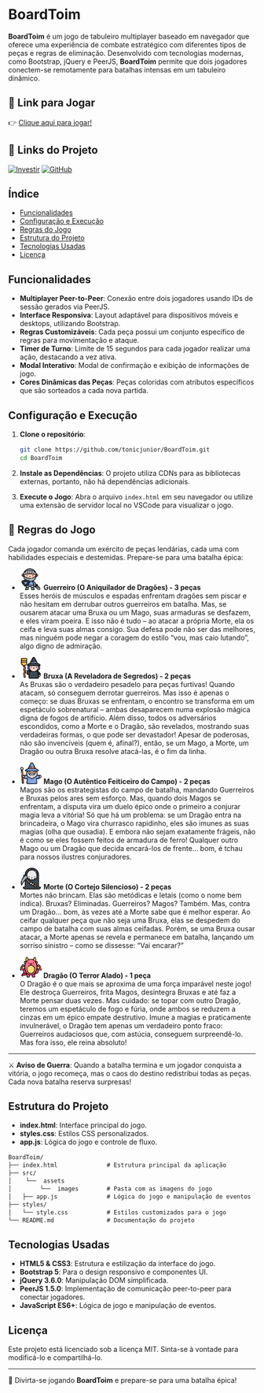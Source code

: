 
# BoardToim

**BoardToim** é um jogo de tabuleiro multiplayer baseado em navegador que oferece uma experiência de combate estratégico com diferentes tipos de peças e regras de eliminação. Desenvolvido com tecnologias modernas, como Bootstrap, jQuery e PeerJS, **BoardToim** permite que dois jogadores conectem-se remotamente para batalhas intensas em um tabuleiro dinâmico.

## 🚀 Link para Jogar

👉 [Clique aqui para jogar!](https://tonicjunior.github.io/BoardToim/)


## 📂 Links do Projeto

   [![Investir](https://img.shields.io/badge/Investir%20no%20projeto-Informa%C3%A7%C3%B5es-4CAF50)](https://nubank.com.br/cobrar/3upen/672bafe3-8951-4aae-8e53-d86628e67a1a)      [![GitHub](https://img.shields.io/badge/GitHub-Repository-181717?logo=github)](https://github.com/tonicjunior/BoardToim)

## Índice

- [Funcionalidades](#funcionalidades)
- [Configuração e Execução](#configuração-e-execução)
- [Regras do Jogo](#regras-do-jogo)
- [Estrutura do Projeto](#estrutura-do-projeto)
- [Tecnologias Usadas](#tecnologias-usadas)
- [Licença](#licença)

## Funcionalidades

- **Multiplayer Peer-to-Peer**: Conexão entre dois jogadores usando IDs de sessão gerados via PeerJS.
- **Interface Responsiva**: Layout adaptável para dispositivos móveis e desktops, utilizando Bootstrap.
- **Regras Customizáveis**: Cada peça possui um conjunto específico de regras para movimentação e ataque.
- **Timer de Turno**: Limite de 15 segundos para cada jogador realizar uma ação, destacando a vez ativa.
- **Modal Interativo**: Modal de confirmação e exibição de informações de jogo.
- **Cores Dinâmicas das Peças**: Peças coloridas com atributos específicos que são sorteados a cada nova partida.

## Configuração e Execução

1. **Clone o repositório**:
   ```bash
   git clone https://github.com/tonicjunior/BoardToim.git
   cd BoardToim
   ```

2. **Instale as Dependências**: O projeto utiliza CDNs para as bibliotecas externas, portanto, não há dependências adicionais.

3. **Execute o Jogo**:
   Abra o arquivo `index.html` em seu navegador ou utilize uma extensão de servidor local no VSCode para visualizar o jogo.

## 🏰 Regras do Jogo

Cada jogador comanda um exército de peças lendárias, cada uma com habilidades especiais e destemidas. Prepare-se para uma batalha épica:

- <img src="src/assets/images/c.png" width="44" alt="Guerreiro"> **Guerreiro (O Aniquilador de Dragões) - 3 peças**  
  Esses heróis de músculos e espadas enfrentam dragões sem piscar e não hesitam em derrubar outros guerreiros em batalha. Mas, se ousarem atacar uma Bruxa ou um Mago, suas armaduras se desfazem, e eles viram poeira. E isso não é tudo – ao atacar a própria Morte, ela os ceifa e leva suas almas consigo. Sua defesa pode não ser das melhores, mas ninguém pode negar a coragem do estilo “vou, mas caio lutando”, algo digno de admiração.

- <img src="src/assets/images/w.png" width="44" alt="bruxa"> **Bruxa (A Reveladora de Segredos) - 2 peças**  
  As Bruxas são o verdadeiro pesadelo para peças furtivas! Quando atacam, só conseguem derrotar guerreiros. Mas isso é apenas o começo: se duas Bruxas se enfrentam, o encontro se transforma em um espetáculo sobrenatural – ambas desaparecem numa explosão mágica digna de fogos de artifício. Além disso, todos os adversários escondidos, como a Morte e o Dragão, são revelados, mostrando suas verdadeiras formas, o que pode ser devastador! Apesar de poderosas, não são invencíveis (quem é, afinal?), então, se um Mago, a Morte, um Dragão ou outra Bruxa resolve atacá-las, é o fim da linha.

- <img src="src/assets/images/m.png" width="44" alt="mago"> **Mago (O Autêntico Feiticeiro do Campo) - 2 peças**  
  Magos são os estrategistas do campo de batalha, mandando Guerreiros e Bruxas pelos ares sem esforço. Mas, quando dois Magos se enfrentam, a disputa vira um duelo épico onde o primeiro a conjurar magia leva a vitória! Só que há um problema: se um Dragão entra na brincadeira, o Mago vira churrasco rapidinho, eles são imunes as suas magias (olha que ousadia). E embora não sejam exatamente frágeis, não é como se eles fossem feitos de armadura de ferro! Qualquer outro Mago ou um Dragão que decida encará-los de frente... bom, é tchau para nossos ilustres conjuradores.

- <img src="src/assets/images/f.png" width="44" alt="morte"> **Morte (O Cortejo Silencioso) - 2 peças**  
  Mortes não brincam. Elas são metódicas e letais (como o nome bem indica). Bruxas? Eliminadas. Guerreiros? Magos? Também. Mas, contra um Dragão... bom, às vezes até a Morte sabe que é melhor esperar. Ao ceifar qualquer peça que não seja uma Bruxa, elas se despedem do campo de batalha com suas almas ceifadas. Porém, se uma Bruxa ousar atacar, a Morte apenas se revela e permanece em batalha, lançando um sorriso sinistro – como se dissesse: “Vai encarar?”

- <img src="src/assets/images/d.png" width="44" alt="dragao"> **Dragão (O Terror Alado) - 1 peça**  
  O Dragão é o que mais se aproxima de uma força imparável neste jogo! Ele destroça Guerreiros, frita Magos, desintegra Bruxas e até faz a Morte pensar duas vezes. Mas cuidado: se topar com outro Dragão, teremos um espetáculo de fogo e fúria, onde ambos se reduzem a cinzas em um épico empate destrutivo. Imune a magias e praticamente invulnerável, o Dragão tem apenas um verdadeiro ponto fraco: Guerreiros audaciosos que, com astúcia, conseguem surpreendê-lo. Mas fora isso, ele reina absoluto!

---

⚔️ **Aviso de Guerra**: Quando a batalha termina e um jogador conquista a vitória, o jogo recomeça, mas o caos do destino redistribui todas as peças. Cada nova batalha reserva surpresas!

## Estrutura do Projeto

- **index.html**: Interface principal do jogo.
- **styles.css**: Estilos CSS personalizados.
- **app.js**: Lógica do jogo e controle de fluxo.

```plaintext
BoardToim/
├── index.html              # Estrutura principal da aplicação
├── src/
│    └──  assets
│        └──  images        # Pasta com as imagens do jogo
│   ├── app.js              # Lógica do jogo e manipulação de eventos
├── styles/
│   └── style.css           # Estilos customizados para o jogo
└── README.md               # Documentação do projeto
```

## Tecnologias Usadas

- **HTML5 & CSS3**: Estrutura e estilização da interface do jogo.
- **Bootstrap 5**: Para o design responsivo e componentes UI.
- **jQuery 3.6.0**: Manipulação DOM simplificada.
- **PeerJS 1.5.0**: Implementação de comunicação peer-to-peer para conectar jogadores.
- **JavaScript ES6+**: Lógica de jogo e manipulação de eventos.

## Licença

Este projeto está licenciado sob a licença MIT. Sinta-se à vontade para modificá-lo e compartilhá-lo.

---

👾 Divirta-se jogando **BoardToim** e prepare-se para uma batalha épica!
